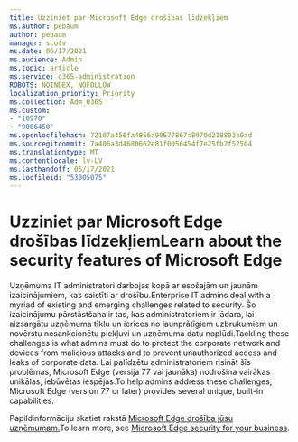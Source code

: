 ```yaml
---
title: Uzziniet par Microsoft Edge drošības līdzekļiem
ms.author: pebaum
author: pebaum
manager: scotv
ms.date: 06/17/2021
ms.audience: Admin
ms.topic: article
ms.service: o365-administration
ROBOTS: NOINDEX, NOFOLLOW
localization_priority: Priority
ms.collection: Adm_O365
ms.custom:
- "10978"
- "9006450"
ms.openlocfilehash: 72107a456fa4856a90677867c8970d218893a0ad
ms.sourcegitcommit: 7a406a3d4680662e81f0056454f7e25fb2f52504
ms.translationtype: MT
ms.contentlocale: lv-LV
ms.lasthandoff: 06/17/2021
ms.locfileid: "53005075"
---
```

# <a name="learn-about-the-security-features-of-microsoft-edge"></a><span data-ttu-id="5e712-102">Uzziniet par Microsoft Edge drošības līdzekļiem</span><span class="sxs-lookup"><span data-stu-id="5e712-102">Learn about the security features of Microsoft Edge</span></span>

<span data-ttu-id="5e712-103">Uzņēmuma IT administratori darbojas kopā ar esošajām un jaunām izaicinājumiem, kas saistīti ar drošību.</span><span class="sxs-lookup"><span data-stu-id="5e712-103">Enterprise IT admins deal with a myriad of existing and emerging challenges related to security.</span></span> <span data-ttu-id="5e712-104">Šo izaicinājumu pārstāstšana ir tas, kas administratoriem ir jādara, lai aizsargātu uzņēmuma tīklu un ierīces no ļaunprātīgiem uzbrukumiem un novērstu nesankcionētu piekļuvi un uzņēmuma datu noplūdi.</span><span class="sxs-lookup"><span data-stu-id="5e712-104">Tackling these challenges is what admins must do to protect the corporate network and devices from malicious attacks and to prevent unauthorized access and leaks of corporate data.</span></span> <span data-ttu-id="5e712-105">Lai palīdzētu administratoriem risināt šīs problēmas, Microsoft Edge (versija 77 vai jaunāka) nodrošina vairākas unikālas, iebūvētas iespējas.</span><span class="sxs-lookup"><span data-stu-id="5e712-105">To help admins address these challenges, Microsoft Edge (version 77 or later) provides several unique, built-in capabilities.</span></span> 

<span data-ttu-id="5e712-106">Papildinformāciju skatiet rakstā [Microsoft Edge drošība jūsu uzņēmumam.](/DeployEdge/ms-edge-security-for-business)</span><span class="sxs-lookup"><span data-stu-id="5e712-106">To learn more, see [Microsoft Edge security for your business](/DeployEdge/ms-edge-security-for-business).</span></span>